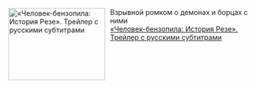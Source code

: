 <!--2025-01-01 23:00:10-->
<div class="yb">
  <div class="rss smaller1"><a href="https://www.kino-teatr.ru/video/44772/" title="«Человек-бензопила: История Резе». Трейлер с русскими субтитрами"><img src="https://www.kino-teatr.ru/video/2/7/44772/poster.jpg" width="196" height="147" align="left" hspace="5" style="margin: 0px 10px 0px 5px" alt="«Человек-бензопила: История Резе». Трейлер с русскими субтитрами"/></a>Взрывной ромком о демонах и борцах с ними <br><a class="light" href="https://www.kino-teatr.ru/video/44772/">«Человек-бензопила: История Резе». Трейлер с русскими субтитрами</a></div>
</div>
